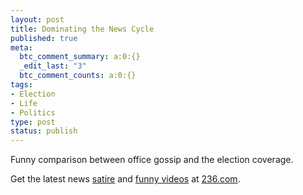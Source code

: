 ```yaml
--- 
layout: post
title: Dominating the News Cycle
published: true
meta: 
  btc_comment_summary: a:0:{}
  _edit_last: "3"
  btc_comment_counts: a:0:{}
tags: 
- Election
- Life
- Politics
type: post
status: publish
---
```

Funny comparison between office gossip and the election coverage. 

Get the latest news [satire](http://www.236.com/) and [funny videos](http://www.236.com/video/) at [236.com](http://www.236.com).
